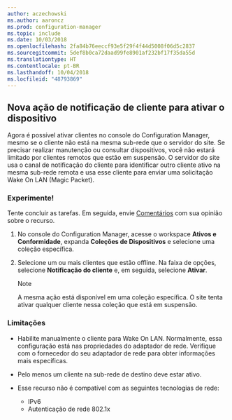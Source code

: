 ```yaml
---
author: aczechowski
ms.author: aaroncz
ms.prod: configuration-manager
ms.topic: include
ms.date: 10/03/2018
ms.openlocfilehash: 2fa84b76eeccf93e5f29f4f44d5008f06d5c2837
ms.sourcegitcommit: 5def8b0ca72daad99fe8901af232bf17f35da55d
ms.translationtype: HT
ms.contentlocale: pt-BR
ms.lasthandoff: 10/04/2018
ms.locfileid: "48793869"
---
```

## <a name="bkmk_wakeup"></a> Nova ação de notificação de cliente para ativar o dispositivo
<!--1317364-->

Agora é possível ativar clientes no console do Configuration Manager, mesmo se o cliente não está na mesma sub-rede que o servidor do site. Se precisar realizar manutenção ou consultar dispositivos, você não estará limitado por clientes remotos que estão em suspensão. O servidor do site usa o canal de notificação do cliente para identificar outro cliente ativo na mesma sub-rede remota e usa esse cliente para enviar uma solicitação Wake On LAN (Magic Packet).


### <a name="try-it-out"></a>Experimente!

Tente concluir as tarefas. Em seguida, envie [Comentários](/sccm/core/understand/find-help#product-feedback) com sua opinião sobre o recurso.

1. No console do Configuration Manager, acesse o workspace **Ativos e Conformidade**, expanda **Coleções de Dispositivos** e selecione uma coleção específica.  

2. Selecione um ou mais clientes que estão offline. Na faixa de opções, selecione **Notificação do cliente** e, em seguida, selecione **Ativar**.  

    > [!Note]  
    > A mesma ação está disponível em uma coleção específica. O site tenta ativar qualquer cliente nessa coleção que está em suspensão.  


### <a name="limitations"></a>Limitações

- Habilite manualmente o cliente para Wake On LAN. Normalmente, essa configuração está nas propriedades do adaptador de rede. Verifique com o fornecedor do seu adaptador de rede para obter informações mais específicas.  

- Pelo menos um cliente na sub-rede de destino deve estar ativo. 

- Esse recurso não é compatível com as seguintes tecnologias de rede:  
    - IPv6
    - Autenticação de rede 802.1x 


